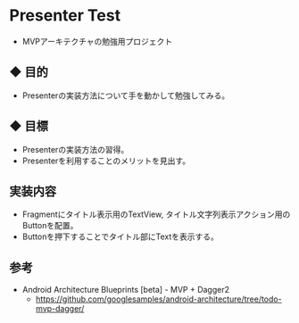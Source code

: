 # Presenter Test

* MVPアーキテクチャの勉強用プロジェクト

## ◆ 目的
* Presenterの実装方法について手を動かして勉強してみる。

## ◆ 目標
* Presenterの実装方法の習得。
* Presenterを利用することのメリットを見出す。

## 実装内容
* Fragmentにタイトル表示用のTextView, タイトル文字列表示アクション用のButtonを配置。
* Buttonを押下することでタイトル部にTextを表示する。

## 参考
* Android Architecture Blueprints [beta] - MVP + Dagger2
    * https://github.com/googlesamples/android-architecture/tree/todo-mvp-dagger/

